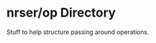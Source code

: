 nrser/op Directory
========================================================================

Stuff to help structure passing around operations.
